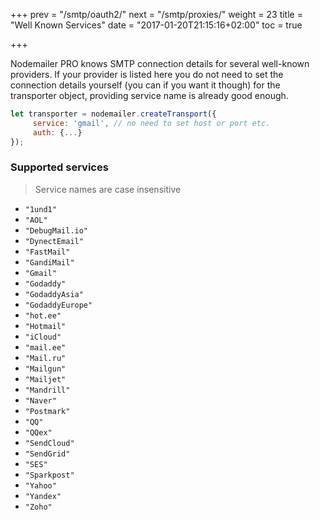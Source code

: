 +++
prev = "/smtp/oauth2/"
next = "/smtp/proxies/"
weight = 23
title = "Well Known Services"
date = "2017-01-20T21:15:16+02:00"
toc = true

+++

Nodemailer PRO knows SMTP connection details for several well-known providers. If your provider is listed here you do not need to set the connection details yourself (you can if you want it though) for the transporter object, providing service name is already good enough.

```javascript
let transporter = nodemailer.createTransport({
     service: 'gmail', // no need to set host or port etc.
     auth: {...}
});
```

### Supported services

> Service names are case insensitive

* `"1und1"`
* `"AOL"`
* `"DebugMail.io"`
* `"DynectEmail"`
* `"FastMail"`
* `"GandiMail"`
* `"Gmail"`
* `"Godaddy"`
* `"GodaddyAsia"`
* `"GodaddyEurope"`
* `"hot.ee"`
* `"Hotmail"`
* `"iCloud"`
* `"mail.ee"`
* `"Mail.ru"`
* `"Mailgun"`
* `"Mailjet"`
* `"Mandrill"`
* `"Naver"`
* `"Postmark"`
* `"QQ"`
* `"QQex"`
* `"SendCloud"`
* `"SendGrid"`
* `"SES"`
* `"Sparkpost"`
* `"Yahoo"`
* `"Yandex"`
* `"Zoho"`
